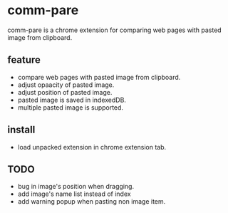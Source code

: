 # comm-pare

comm-pare is a chrome extension for comparing web pages with pasted image from clipboard.

## feature

- compare web pages with pasted image from clipboard.
- adjust opaacity of pasted image.
- adjust position of pasted image.
- pasted image is saved in indexedDB.
- multiple pasted image is supported.

## install

- load unpacked extension in chrome extension tab.

## TODO

- bug in image's position when dragging.
- add image's name list instead of index
- add warning popup when pasting non image item.
